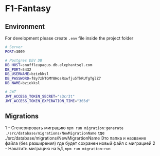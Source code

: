 # F1-Fantasy

## Environment

For development please create `.env` file inside the project folder

```bash
# Server
PORT=3009

# Postgres DEV DB
DB_HOST=snuffleupagus.db.elephantsql.com
DB_PORT=5432
DB_USERNAME=bziekksl
DB_PASSWORD=f8y7zkTGMY8HosRxwfju5TkRUTgTglZ7
DB_NAME=bziekksl

# JWT
JWT_ACCESS_TOKEN_SECRET="s3cr3t"
JWT_ACCESS_TOKEN_EXPIRATION_TIME="365d"
```

## Migrations

1 - Сгенерировать миграцию
`npm run migration:generate ./src/database/migrations/NewMigrationName`
где ./src/database/migrations/NewMigrartionName
Это папка и название файла (без разширения) где будет сохранен новый файл с миграцией
2 - Накатить миграцию на БД
`npm run migration:run`
